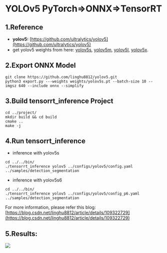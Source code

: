 # YOLOv5 PyTorch=>ONNX=>TensorRT

## 1.Reference
- **yolov5:** [https://github.com/ultralytics/yolov5](https://github.com/ultralytics/yolov5)
- get yolov5 weights from here: [yolov5s](https://github.com/ultralytics/yolov5/releases/download/v3.0/yolov5s.pt), 
[yolov5m](https://github.com/ultralytics/yolov5/releases/download/v3.0/yolov5m.pt), 
[yolov5l](https://github.com/ultralytics/yolov5/releases/download/v3.0/yolov5l.pt), 
[yolov5x](https://github.com/ultralytics/yolov5/releases/download/v3.0/yolov5x.pt).

## 2.Export ONNX Model
```
git clone https://github.com/linghu8812/yolov5.git
python3 export.py ---weights weights/yolov5s.pt --batch-size 10 --imgsz 640 --include onnx --simplify
```

## 3.Build tensorrt_inference Project
```
cd ../project/
mkdir build && cd build
cmake ..
make -j
```

## 4.Run tensorrt_inference
- inference with yolov5s
```
cd ../../bin/
./tensorrt_inference yolov5 ../configs/yolov5/config.yaml ../samples/detection_segmentation
```
- inference with yolov5s6
```
cd ../../bin/
./tensorrt_inference yolov5 ../configs/yolov5/config_p6.yaml ../samples/detection_segmentation
```

For more information, please refer this blog: [https://blog.csdn.net/linghu8812/article/details/109322729](https://blog.csdn.net/linghu8812/article/details/109322729)

## 5.Results:
![](prediction.jpg)
